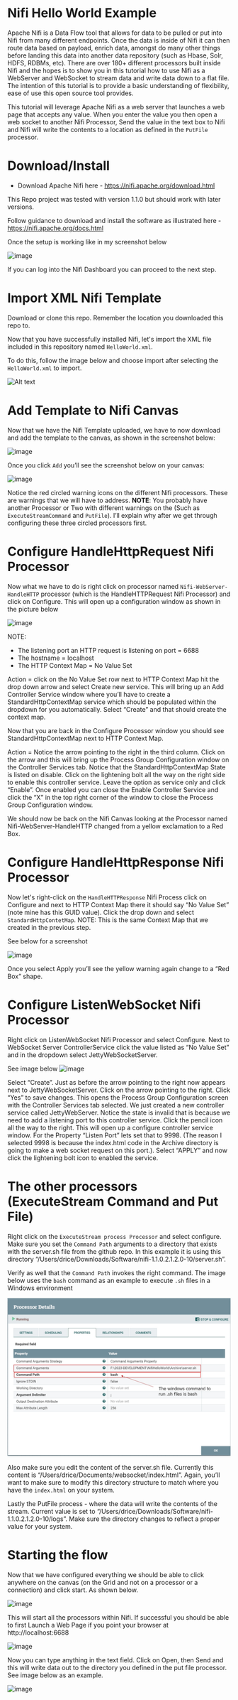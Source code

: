 # Nifi Hello World Example

Apache Nifi is a Data Flow tool that allows for data to be pulled or put into Nifi from many different endpoints.  Once the data is inside of Nifi it can then route data based on payload, enrich data, amongst do many other things before landing this data into another data repository (such as Hbase, Solr, HDFS, RDBMs, etc).  There are over 180+ different processors built inside Nifi and the hopes is to show you in this tutorial how to use Nifi as a WebServer and WebSocket to stream data and write data down to a flat file.  The intention of this tutorial is to provide a basic understanding of flexibility, ease of use this open source tool provides.  

This tutorial will leverage Apache Nifi as a web server that launches a web page that accepts any value.  When you enter the value you then open a web socket to another Nifi Processor, Send the value in the text box to Nifi and Nifi will write the contents to a location as defined in the `PutFile` processor.

# Download/Install

* Download Apache Nifi here - https://nifi.apache.org/download.html

This Repo project was tested with version 1.1.0 but should work with later versions.

Follow guidance to download and install the software as illustrated here - https://nifi.apache.org/docs.html

Once the setup is working like in my screenshot below 

![image](/images/NifiInitialLaunchPage.png?raw=true "Nifi Main Page")

If you can log into the Nifi Dashboard you can proceed to the next step.

# Import XML Nifi Template

Download or clone this repo. Remember the location you downloaded this repo to.

Now that you have successfully installed Nifi, let's import the XML file included in this repository named `HelloWorld.xml`.  

To do this, follow the image below and choose import after selecting the `HelloWorld.xml` to import.  

![Alt text](/images/ImportTemplate.png?raw=true "Nifi Main Page")


# Add Template to Nifi Canvas

Now that we have the Nifi Template uploaded, we have to now download and add the template to the canvas, as shown in the screenshot below:

![image](/images/NifiAddTemplate.png?raw=true "Nifi Main Page")

Once you click `Add` you’ll see the screenshot below on your canvas:

![image](/images/NifiTemplateAdded.png?raw=true "Nifi Main Page")

Notice the red circled warning icons on the different Nifi processors. These are warnings that we will have to address.  **NOTE**: You probably have another Processor or Two with different warnings on the (Such as `ExecuteStreamCommand` and `PutFile`).  I’ll explain why after we get through configuring these three circled processors first.

# Configure HandleHttpRequest Nifi Processor

Now what we have to do is right click on processor named `Nifi-WebServer-HandleHTTP` processor (which is the HandleHTTPRequest Nifi Processor) and click on Configure.  This will open up a configuration window as shown in the picture below

![image](/images/configureHTTP.png?raw=true "Nifi Main Page")

NOTE:

* The listening port an HTTP request is listening on port = 6688
* The hostname = localhost
* The HTTP Context Map = No Value Set

Action = click on the No Value Set row next to HTTP Context Map hit the drop down arrow and select Create new service.  This will bring up an Add Controller Service window where you’ll have to create a StandardHttpContextMap service which should be populated within the dropdown for you automatically.  Select “Create” and that should create the context map.

Now that you are back in the Configure Processor window you should see StandardHttpContextMap next to HTTP Context Map.  

Action = Notice the arrow pointing to the right in the third column.  Click on the arrow and this will bring up the Process Group Configuration window on the Controller Services tab.  Notice that the StandardHttpContextMap State is listed on disable.  Click on the lightening bolt all the way on the right side to enable this controller service. Leave the option as service only and click “Enable”.  Once enabled you can close the Enable Controller Service and click the “X” in the top right corner of the window to close the Process Group Configuration window.    

We should now be back on the Nifi Canvas looking at the Processor named Nifi-WebServer-HandleHTTP changed from a yellow exclamation to a Red Box.



# Configure HandleHttpResponse Nifi Processor
Now let's right-click on the `HandleHTTPResponse` Nifi Process click on Configure and next to HTTP Context Map there it should say “No Value Set” (note mine has this GUID value).  Click the drop down and select `StandardHttpContetMap`.  NOTE: This is the same Context Map that we created in the previous step.

See below for a screenshot

![image](/images/configureHTTPRequest.png?raw=true "Nifi Main Page")


Once you select Apply you’ll see the yellow warning again change to a “Red Box” shape.


# Configure ListenWebSocket Nifi Processor
Right click on ListenWebSocket Nifi Processor and select Configure. Next to WebSocket Server ControllerService click the value listed as “No Value Set” and in the dropdown select JettyWebSocketServer.  

See image below
![image](/images/configureWebSocket.png?raw=true "Nifi Main Page")

Select “Create”.  Just as before the arrow pointing to the right now appears next to JettyWebSocketServer.  Click on the arrow pointing to the right. Click “Yes” to save changes.  This opens the Process Group Configuration screen with the Controller Services tab selected.  We just created a new controller service called JettyWebServer.  Notice the state is invalid that is because we need to add a listening port to this controller service.  Click the pencil icon all the way to the right. This will open up a configure controller service window.  For the Property “Listen Port” lets set that to 9998.  (The reason I selected 9998 is because the index.html code in the Archive directory is going to make a web socket request on this port.).  Select “APPLY” and now click the lightening bolt icon to enabled the service.

# The other processors (ExecuteStream Command and Put File)
Right click on the `ExecuteStream process Processor` and select configure. Make sure you set the `Command Path` arguments to a directory that exists with the server.sh file from the github repo.  In this example it is using this directory “/Users/drice/Downloads/Software/nifi-1.1.0.2.1.2.0-10/server.sh”. 

Verify as well that the `Command Path` invokes the right command. The image below uses the `bash` command as an example to execute `.sh` files in a Windows environment

![image](/images/configureExecuteStreamCommand.jpg?raw=true "ExecuteStreamCommand configuration")

Also make sure you edit the content of the server.sh file.  Currently this content is “/Users/drice/Documents/websocket/index.html”.  Again, you’ll want to make sure to modify this directory structure to match where you have the `index.html` on your system.

Lastly the PutFile process - where the data will write the contents of the stream.  Current value is set to “/Users/drice/Downloads/Software/nifi-1.1.0.2.1.2.0-10/logs”.  Make sure the directory changes to reflect a proper value for your system.

# Starting the flow
Now that we have configured everything we should be able to click anywhere on the canvas (on the Grid and not on a processor or a connection) and click start.  As shown below.

![image](/images/StartTemplate.png?raw=true "Nifi Main Page")

This will start all the processors within Nifi.  If successful you should be able to first Launch a Web Page if you point your browser at http://localhost:6688

![image](/images/WebPage.png?raw=true "Nifi Main Page")

Now you can type anything in the text field.  Click on Open, then Send and this will write data out to the directory you defined in the put file processor.  See image below as an example.


![image](/images/WorkingFlow.png?raw=true "Nifi Main Page")






